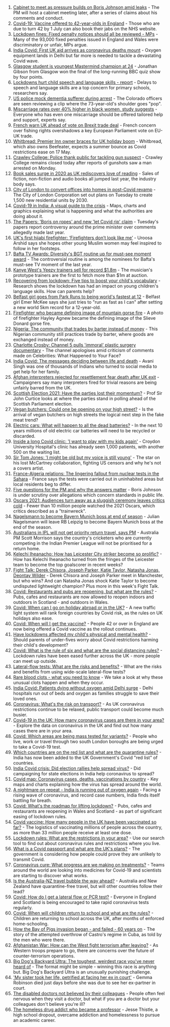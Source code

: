 1. [Cabinet to meet as pressure builds on Boris Johnson amid leaks](https://www.bbc.co.uk/news/uk-politics-56897213) - The PM will host a cabinet meeting later, after a series of claims about his comments and conduct.
2. [Covid-19: Vaccine offered to 42-year-olds in England](https://www.bbc.co.uk/news/uk-56899901) - Those who are due to turn 42 by 1 July can also book their jabs on the NHS website.
3. [Lockdown fines: Fixed penalty notices should all be reviewed - MPs](https://www.bbc.co.uk/news/uk-56890540) - Many of the 93,000 fixed penalties issued in England and Wales were discriminatory or unfair, MPs argue.
4. [India Covid: First UK aid arrives as coronavirus deaths mount](https://www.bbc.co.uk/news/world-asia-india-56898654) - Oxygen equipment lands in Delhi but far more is needed to tackle a devastating Covid wave.
5. [Glasgow student is youngest Mastermind champion at 24](https://www.bbc.co.uk/news/uk-scotland-glasgow-west-56891136) - Jonathan Gibson from Glasgow won the final of the long-running BBC quiz show by four points.
6. [Lockdowns hurt child speech and language skills - report](https://www.bbc.co.uk/news/education-56889035) - Delays to speech and language skills are a top concern for primary schools, researchers say.
7. [US police mock dementia sufferer during arrest](https://www.bbc.co.uk/news/world-us-canada-56897186) - The Colorado officers are seen reviewing a clip where the 73-year-old's shoulder goes "pop".
8. [Miscarriage rates over 40% higher in black women, study suggests](https://www.bbc.co.uk/news/health-56889861) - Everyone who has even one miscarriage should be offered tailored help and support, experts say.
9. [French warn UK ahead of vote on Brexit trade deal](https://www.bbc.co.uk/news/world-europe-56899831) - French concern over fishing rights overshadows a key European Parliament vote on EU-UK trade.
10. [Whitbread: Premier Inn owner braces for UK holiday boom](https://www.bbc.co.uk/news/business-56898843) - Whitbread, which also owns Beefeater, expects a summer bounce as Covid restrictions ease on 17 May.
11. [Crawley College: Police thank public for tackling gun suspect](https://www.bbc.co.uk/news/uk-england-sussex-56898742) - Crawley College remains closed today after reports of gunshots saw a man arrested on Monday.
12. [Book sales surge in 2020 as UK rediscovers love of reading](https://www.bbc.co.uk/news/business-56893246) - Sales of fiction, non-fiction and audio books all jumped last year, the industry body says.
13. [City of London to convert offices into homes in post-Covid revamp](https://www.bbc.co.uk/news/business-56888615) - The City of London Corporation set out plans on Tuesday to create 1,500 new residential units by 2030.
14. [Covid-19 in India: A visual guide to the crisis](https://www.bbc.co.uk/news/world-asia-india-56891016) - Maps, charts and graphics explaining what is happening and what the authorities are doing about it.
15. [The Papers: 'Boris on ropes' and new 'let Covid rip' claim](https://www.bbc.co.uk/news/blogs-the-papers-56896604) - Tuesday's papers report controversy around the prime minister over comments allegedly made last year.
16. [UK's first hijabi firefighter: ‘Firefighters don’t look like me’](https://www.bbc.co.uk/news/uk-england-nottinghamshire-56846739) - Uroosa Arshid says she hopes other young Muslim women may feel inspired to follow in her footsteps.
17. [Bafta TV Awards: Diversity's BGT routine up for must-see moment award](https://www.bbc.co.uk/news/entertainment-arts-56893236) - The controversial routine is among the nominees for Bafta's must-see TV moment of the last year.
18. [Kanye West's Yeezy trainers sell for record $1.8m](https://www.bbc.co.uk/news/world-us-canada-56890758) - The musician's prototype trainers are the first to fetch more than $1m at auction.
19. [Recovering from lockdown: Five tips to boost your child's vocabulary](https://www.bbc.co.uk/news/education-56765177) - Research shows the lockdown has had an impact on young children's language skills. How can parents help?
20. [Belfast girl goes from Park Runs to being world's fastest at 12](https://www.bbc.co.uk/sport/athletics/56891059) - Belfast girl Emer McKee says she just tries to "run as fast as I can" after setting a new world 5km record for a 12-year-old.
21. [Firefighter who became defining image of mountain gorse fire](https://www.bbc.co.uk/news/uk-northern-ireland-56889779) - A photo of firefighter Hayley Agnew became the defining image of the Slieve Donard gorse fire.
22. [Nigeria: The community that trades by barter instead of money](https://www.bbc.co.uk/news/world-africa-56892765) - This Nigerian community still practices trade by barter, where goods are exchanged instead of money.
23. [Charlotte Crosby: Channel 5 pulls 'immoral' plastic surgery documentary](https://www.bbc.co.uk/news/entertainment-arts-56888856) - The channel apologises amid criticism of comments made on Celebrities: What Happened to Your Face?
24. [India Covid: The messages deciding between life and death](https://www.bbc.co.uk/news/world-asia-india-56882037) - Avani Singh was one of thousands of Indians who turned to social media to get help for her family.
25. [Afghan interpreters rejected for resettlement fear death after UK exit](https://www.bbc.co.uk/news/world-asia-56831875) - Campaigners say many interpreters fired for trivial reasons are being unfairly barred from the UK.
26. [Scottish Election 2021: Have the parties lost their momentum?](https://www.bbc.co.uk/news/uk-scotland-scotland-politics-56889344) - Prof Sir John Curtice looks at where the parties stand in polling ahead of the Scottish Parliament election.
27. [Vegan butchers: Could one be opening on your high street?](https://www.bbc.co.uk/news/uk-england-nottinghamshire-56717667) - Is the arrival of vegan butchers on high streets the logical next step in the fake meat trend?
28. [Electric cars: What will happen to all the dead batteries?](https://www.bbc.co.uk/news/business-56574779) - In the next 10 years millions of old electric car batteries will need to be recycled or discarded.
29. [Inside a long Covid clinic: 'I want to play with my kids again'](https://www.bbc.co.uk/news/health-56879203) - Croydon University Hospital's clinic has already seen 1,000 patients, with another 500 on the waiting list.
30. [Sir Tom Jones: 'I might be old but my voice is still young'](https://www.bbc.co.uk/news/entertainment-arts-56654319) - The star on his lost McCartney collaboration, fighting US censors and why he's not a covers artist.
31. [France-Algeria relations: The lingering fallout from nuclear tests in the Sahara](https://www.bbc.co.uk/news/world-africa-56799670) - France says the tests were carried out in uninhabited areas but local residents beg to differ.
32. [Five questions for the PM and why the answers matter](https://www.bbc.co.uk/news/uk-politics-56888304) - Boris Johnson is under scrutiny over allegations which concern standards in public life.
33. [Oscars 2021: Audiences turn away as a sluggish ceremony leaves critics cold](https://www.bbc.co.uk/news/entertainment-arts-56885646) - Fewer than 10 million people watched the 2021 Oscars, which critics described as a "trainwreck".
34. [Nagelsmann to become Bayern Munich boss at end of season](https://www.bbc.co.uk/sport/football/56889600) - Julian Nagelsmann will leave RB Leipzig to become Bayern Munich boss at the end of the season.
35. [Australians in IPL will not get priority return travel, says PM](https://www.bbc.co.uk/sport/cricket/56898733) - Australia PM Scott Morrison says the country's cricketers who are currently competing in the Indian Premier League will not be prioritised for a return home.
36. [Kelechi Iheanacho: How has Leicester City striker become so prolific?](https://www.bbc.co.uk/sport/football/56896457) - How has Kelechi Iheanacho turned from the fringes of the Leicester team to become the top goalscorer in recent weeks?
37. [Fight Talk: Derek Chisora, Joseph Parker, Katie Taylor, Natasha Jonas, Deontay Wilder](https://www.bbc.co.uk/sport/boxing/56864936) - Derek Chisora and Joseph Parker meet in Manchester, but who wins? And can Natasha Jonas shock Katie Taylor to become undisputed lightweight champion? Plus more in this week's Fight Talk.
38. [Covid: Restaurants and pubs are reopening, but what are the rules?](https://www.bbc.co.uk/news/business-52977388) - Pubs, cafes and restaurants are now allowed to reopen indoors and outdoors in Scotland - and outdoors in Wales.
39. [Covid: When can I go on holiday abroad or in the UK?](https://www.bbc.co.uk/news/explainers-52646738) - A new traffic light system will rank foreign countries by Covid risk, as the rules on UK holidays also ease.
40. [Covid: When will I get the vaccine?](https://www.bbc.co.uk/news/health-55045639) - People 42 or over in England are now being offered a Covid vaccine as the rollout continues.
41. [Have lockdowns affected my child's physical and mental health?](https://www.bbc.co.uk/news/explainers-55936928) - Should parents of under-fives worry about Covid restrictions harming their child's development?
42. [Covid: What is the rule of six and what are the social distancing rules?](https://www.bbc.co.uk/news/uk-51506729) - Lockdown rules have been eased further across the UK - more people can meet up outside.
43. [Lateral-flow tests: What are the risks and benefits?](https://www.bbc.co.uk/news/56675624) - What are the risks and benefits from using wide-scale lateral-flow tests?
44. [Rare blood clots - what you need to know](https://www.bbc.co.uk/news/health-56674796) - We take a look at why these unusual clots happen and when they occur.
45. [India Covid: Patients dying without oxygen amid Delhi surge](https://www.bbc.co.uk/news/56876695) - Delhi hospitals run out of beds and oxygen as families struggle to save their loved ones.
46. [Coronavirus: What's the risk on transport?](https://www.bbc.co.uk/news/health-51736185) - As UK coronavirus restrictions continue to be relaxed, public transport could become much busier.
47. [Covid-19 in the UK: How many coronavirus cases are there in your area?](https://www.bbc.co.uk/news/uk-51768274) - Explore the data on coronavirus in the UK and find out how many cases there are in your area.
48. [Covid: Which areas are being mass tested for variants?](https://www.bbc.co.uk/news/explainers-54872039) - People who live, work or travel through two south London boroughs are being urged to take a Covid-19 test.
49. [Which countries are on the red list and what are the quarantine rules?](https://www.bbc.co.uk/news/explainers-52544307) - India has now been added to the UK Government's Covid "red list" of countries.
50. [India Covid crisis: Did election rallies help spread virus?](https://www.bbc.co.uk/news/56858980) - Did campaigning for state elections in India help coronavirus to spread?
51. [Covid map: Coronavirus cases, deaths, vaccinations by country](https://www.bbc.co.uk/news/world-51235105) - Key maps and charts explaining how the virus has spread around the world.
52. [A nightmare on repeat - India is running out of oxygen again](https://www.bbc.co.uk/news/uk-56841381) - Facing a rising wave of coronavirus, and record case numbers, India finds itself battling for breath.
53. [Covid: What's the roadmap for lifting lockdown?](https://www.bbc.co.uk/news/explainers-52530518) - Pubs, cafes and restaurants are reopening in Wales and Scotland - as part of significant easing of lockdown rules.
54. [Covid vaccine: How many people in the UK have been vaccinated so far?](https://www.bbc.co.uk/news/health-55274833) - The logistics of vaccinating millions of people across the country, as more than 33 million people receive at least one dose.
55. [Lockdown rules: What are the restrictions in your area?](https://www.bbc.co.uk/news/uk-54373904) - Use our search tool to find out about coronavirus rules and restrictions where you live.
56. [What is a Covid passport and what are the UK's plans?](https://www.bbc.co.uk/news/explainers-55718553) - The government is considering how people could prove they are unlikely to transmit Covid.
57. [Coronavirus cure: What progress are we making on treatments?](https://www.bbc.co.uk/news/health-52354520) - Teams around the world are looking into medicines for Covid-19 and scientists are starting to discover what works.
58. [Is the Australia-NZ travel bubble the way ahead?](https://www.bbc.co.uk/news/business-56796943) - Australia and New Zealand have quarantine-free travel, but will other countries follow their lead?
59. [Covid: How do I get a lateral flow or PCR test?](https://www.bbc.co.uk/news/health-51943612) - Everyone in England and Scotland is being encouraged to take rapid coronavirus tests regularly.
60. [Covid: When will children return to school and what are the rules?](https://www.bbc.co.uk/news/education-51643556) - Children are returning to school across the UK, after months of enforced home-schooling.
61. [How the Bay of Pigs invasion began - and failed - 60 years on](https://www.bbc.co.uk/news/world-us-canada-56808455) - The story of the attempted overthrow of Castro's regime in Cuba, as told by the men who were there.
62. [Afghanistan War: How can the West fight terrorism after leaving?](https://www.bbc.co.uk/news/world-asia-56860781) - As Western troops prepare to go, there are concerns over the future of counter-terrorism operations.
63. [Big Dog's Backyard Ultra: The toughest, weirdest race you've never heard of](https://www.bbc.co.uk/sport/56720358) - The format might be simple - winning this race is anything but. Big Dog's Backyard Ultra is an unusually punishing challenge.
64. ['My sister took her life, petrified at facing her ex in court'](https://www.bbc.co.uk/news/uk-56539465) - Gemma Robinson died just days before she was due to see her ex-partner in court.
65. [The disabled doctors not believed by their colleagues](https://www.bbc.co.uk/news/disability-56244376) - People often feel nervous when they visit a doctor, but what if you are a doctor but your colleagues don't believe you're ill?
66. [The homeless drug addict who became a professor](https://www.bbc.co.uk/news/stories-55559382) - Jesse Thistle, a high school dropout, overcame addiction and homelessness to pursue an academic career.
